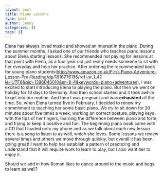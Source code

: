 ```yaml
---
layout: post
title: Piano Lessons
type: post
author: Jenny
categories: []
tags: []
---
```


Elena has always loved music and showed an interest in the piano.  During the summer months, I asked one of our friends who teaches piano lessons about Elena starting lessons.  She recommended not paying for lessons at that point with Elena, as a four year old just really needs someone to sit with her everyday and help her practice.  After ordering the recommended book for young piano students(http://www.amazon.co.uk/First-Piano-Adventure-Lesson-Pre-Reading/dp/1616776196/ref=sr_1_4?ie=UTF8&qid=1396046010&sr=8-4&keywords=piano+adventures), I was excited to start introducing Elena to playing the piano.  But then we went on holiday for 10 days to Germany.  And then school started and it took awhile to get into our routine.  And then I was pregnant and was **exhausted** all the time.  So, when Elena turned five in February, I decided to renew my commitment to teaching her some basic piano.  We *try* to sit down for 20 minutes about five times a week; working on correct posture, playing keys with the tips of her fingers, learning the difference between piano and forte, and trying to keep it positive and fun.  The beginning piano book came with a CD that I loaded onto my phone and as we talk about each new lesson there is a song to listen to as well, which she loves.  Some lessons we review several times and others we move through quickly, but overall it has been going great!  I want to help her establish a pattern of practicing and 
understand that it will require work to learn to play, but I also want her to 
enjoy it.

Should we add in how Roman likes to dance around to the music and begs to learn as well?
